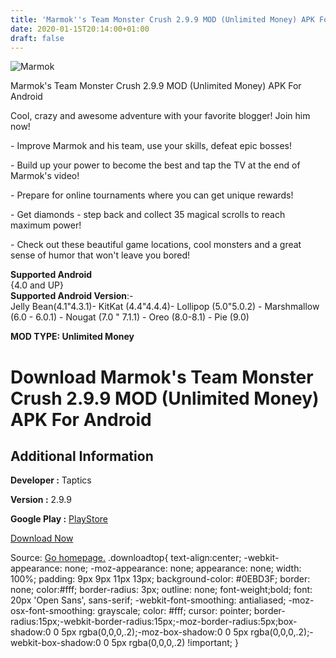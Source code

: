 ```yaml
---
title: 'Marmok''s Team Monster Crush 2.9.9 MOD (Unlimited Money) APK For Android'
date: 2020-01-15T20:14:00+01:00
draft: false
---
```


![Marmok](https://i1.wp.com/apkhome.net/wp-content/uploads/2020/01/Marmoks-Team-Monster-Crush-2.9.9-MOD-Unlimited-Money-1.png "Marmok")

  

Marmok's Team Monster Crush 2.9.9 MOD (Unlimited Money) APK For Android

Cool, crazy and awesome adventure with your favorite blogger! Join him now!

\- Improve Marmok and his team, use your skills, defeat epic bosses!

\- Build up your power to become the best and tap the TV at the end of Marmok's video!

\- Prepare for online tournaments where you can get unique rewards!

\- Get diamonds - step back and collect 35 magical scrolls to reach maximum power!

\- Check out these beautiful game locations, cool monsters and a great sense of humor that won't leave you bored!

**Supported Android**  
{4.0 and UP}  
**Supported Android Version**:-  
Jelly Bean(4.1"4.3.1)- KitKat (4.4"4.4.4)- Lollipop (5.0"5.0.2) - Marshmallow (6.0 - 6.0.1) - Nougat (7.0 " 7.1.1) - Oreo (8.0-8.1) - Pie (9.0)

**MOD TYPE: Unlimited Money**

Download Marmok's Team Monster Crush 2.9.9 MOD (Unlimited Money) APK For Android
================================================================================

Additional Information
----------------------

**Developer :** Taptics

**Version :** 2.9.9

**Google Play :** [PlayStore](https://play.google.com/store/apps/details?id=com.taptics.marmokIdle)

  

[Download Now](https://store4app.co/post/marmoks-team-monster-crush-2-9-9-mod-unlimited-money-apk-for-android_1579115070)

  
Source: [Go homepage.](https://store4app.co/post/marmoks-team-monster-crush-2-9-9-mod-unlimited-money-apk-for-android_1579115070) .downloadtop{ text-align:center; -webkit-appearance: none; -moz-appearance: none; appearance: none; width: 100%; padding: 9px 9px 11px 13px; background-color: #0EBD3F; border: none; color:#fff; border-radius: 3px; outline: none; font-weight;bold; font: 20px 'Open Sans', sans-serif; -webkit-font-smoothing: antialiased; -moz-osx-font-smoothing: grayscale; color: #fff; cursor: pointer; border-radius:15px;-webkit-border-radius:15px;-moz-border-radius:5px;box-shadow:0 0 5px rgba(0,0,0,.2);-moz-box-shadow:0 0 5px rgba(0,0,0,.2);-webkit-box-shadow:0 0 5px rgba(0,0,0,.2) !important; }